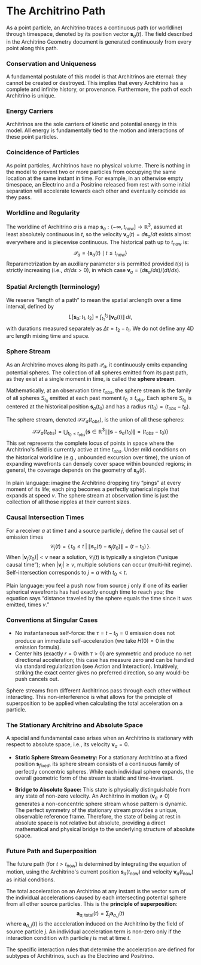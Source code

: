 # The Architrino Path

As a point particle, an Architrino traces a continuous path (or worldline) through timespace, denoted by its position vector $\mathbf{s}_a(t)$. The field described in the Architrino Geometry document is generated continuously from every point along this path.

### **Conservation and Uniqueness**
A fundamental postulate of this model is that Architrinos are eternal: they cannot be created or destroyed. This implies that every Architrino has a complete and infinite history, or provenance. Furthermore, the path of each Architrino is unique.

### **Energy Carriers**
Architrinos are the sole carriers of kinetic and potential energy in this model. All energy is fundamentally tied to the motion and interactions of these point particles.

### **Coincidence of Particles**
As point particles, Architrinos have no physical volume. There is nothing in the model to prevent two or more particles from occupying the same location at the same instant in time. For example, in an otherwise empty timespace, an Electrino and a Positrino released from rest with some initial separation will accelerate towards each other and eventually coincide as they pass.

### **Worldline and Regularity**
The worldline of Architrino $a$ is a map $\mathbf{s}_a: (-\infty, t_{\text{now}}] \to \mathbb{R}^3$, assumed at least absolutely continuous in $t$, so the velocity $\mathbf{v}_a(t) = d\mathbf{s}_a/dt$ exists almost everywhere and is piecewise continuous. The historical path up to $t_{\text{now}}$ is:
$$
\mathcal{P}_a = \{ \mathbf{s}_a(t) \mid t \le t_{\text{now}} \}
$$
Reparametrization by an auxiliary parameter $s$ is permitted provided $t(s)$ is strictly increasing (i.e., $dt/ds > 0$), in which case $\mathbf{v}_a = (d\mathbf{s}_a/ds)/(dt/ds)$.

### **Spatial Arclength (terminology)**
We reserve “length of a path” to mean the spatial arclength over a time interval, defined by
$$
L[\mathbf{s}_a; t_1, t_2] \;=\; \int_{t_1}^{t_2} \big\|\mathbf{v}_a(t)\big\|\, dt,
$$
with durations measured separately as $\Delta t = t_2 - t_1$. We do not define any 4D arc length mixing time and space.

### **Sphere Stream**
As an Architrino moves along its path $\mathcal{P}_a$, it continuously emits expanding potential spheres. The collection of all spheres emitted from its past path, as they exist at a single moment in time, is called the **sphere stream**.

Mathematically, at an observation time $t_{obs}$, the sphere stream is the family of all spheres $S_{t_0}$ emitted at each past moment $t_0 \le t_{obs}$. Each sphere $S_{t_0}$ is centered at the historical position $\mathbf{s}_a(t_0)$ and has a radius $r(t_0) = (t_{obs} - t_0)$.

The sphere stream, denoted $\mathcal{SS}_a(t_{obs})$, is the union of all these spheres:
$$
\mathcal{SS}_a(t_{obs}) = \bigcup_{t_0 \le t_{obs}} \{ \mathbf{s} \in \mathbb{R}^3 \mid \|\mathbf{s} - \mathbf{s}_a(t_0)\| = (t_{obs} - t_0) \}
$$
This set represents the complete locus of points in space where the Architrino's field is currently active at time $t_{obs}$. Under mild conditions on the historical worldline (e.g., unbounded excursion over time), the union of expanding wavefronts can densely cover space within bounded regions; in general, the coverage depends on the geometry of $\mathbf{s}_a(t)$.

In plain language: imagine the Architrino dropping tiny “pings” at every moment of its life; each ping becomes a perfectly spherical ripple that expands at speed $v$. The sphere stream at observation time is just the collection of all those ripples at their current sizes.

### **Causal Intersection Times**
For a receiver $a$ at time $t$ and a source particle $j$, define the causal set of emission times
$$
\mathcal{C}_j(t) = \big\{\, t_0 \le t \;\big|\; \|\mathbf{s}_a(t) - \mathbf{s}_j(t_0)\| = (t - t_0) \,\big\}.
$$
When $|\mathbf{v}_j(t_0)| < v$ near a solution, $\mathcal{C}_j(t)$ is typically a singleton (“unique causal time”); when $|\mathbf{v}_j|\ge v$, multiple solutions can occur (multi-hit regime). Self-intersection corresponds to $j=a$ with $t_0<t$.

Plain language: you feel a push now from source $j$ only if one of its earlier spherical wavefronts has had exactly enough time to reach you; the equation says “distance traveled by the sphere equals the time since it was emitted, times $v$.”

### **Conventions at Singular Cases**
- No instantaneous self-force: the $\tau = t - t_0 = 0$ emission does not produce an immediate self-acceleration (we take $H(0)=0$ in the emission formula).
- Center hits (exactly $r=0$ with $\tau>0$) are symmetric and produce no net directional acceleration; this case has measure zero and can be handled via standard regularization (see Action and Interaction). Intuitively, striking the exact center gives no preferred direction, so any would-be push cancels out.

Sphere streams from different Architrinos pass through each other without interacting. This non-interference is what allows for the principle of superposition to be applied when calculating the total acceleration on a particle.

### **The Stationary Architrino and Absolute Space**
A special and fundamental case arises when an Architrino is stationary with respect to absolute space, i.e., its velocity $\mathbf{v}_a = 0$.

-   **Static Sphere Stream Geometry:** For a stationary Architrino at a fixed position $\mathbf{s}_{fixed}$, its sphere stream consists of a continuous family of perfectly concentric spheres. While each individual sphere expands, the overall geometric form of the stream is static and time-invariant.

-   **Bridge to Absolute Space:** This state is physically distinguishable from any state of non-zero velocity. An Architrino in motion ($\mathbf{v}_a \neq 0$) generates a non-concentric sphere stream whose pattern is dynamic. The perfect symmetry of the stationary stream provides a unique, observable reference frame. Therefore, the state of being at rest in absolute space is not relative but absolute, providing a direct mathematical and physical bridge to the underlying structure of absolute space.

### **Future Path and Superposition**
The future path (for $t > t_{\text{now}}$) is determined by integrating the equation of motion, using the Architrino's current position $\mathbf{s}_a(t_{\text{now}})$ and velocity $\mathbf{v}_a(t_{\text{now}})$ as initial conditions.

The total acceleration on an Architrino at any instant is the vector sum of the individual accelerations caused by each intersecting potential sphere from all other source particles. This is the **principle of superposition**:
$$
\mathbf{a}_{a, \text{total}}(t) = \sum_{j} \mathbf{a}_{a,j}(t)
$$
where $\mathbf{a}_{a,j}(t)$ is the acceleration induced on the Architrino by the field of source particle $j$. An individual acceleration term is non-zero only if the interaction condition with particle $j$ is met at time $t$.

The specific interaction rules that determine the acceleration are defined for subtypes of Architrinos, such as the Electrino and Positrino.
